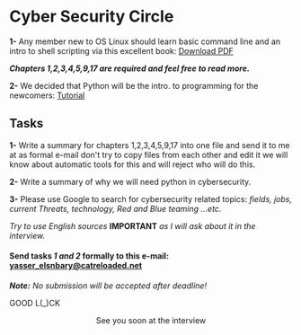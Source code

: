 # Cyber Security Circle
**1-** Any member new to OS Linux should learn basic command line and an intro to shell scripting via this excellent book: [Download PDF](http://goo.gl/1NWT5N)

***Chapters 1,2,3,4,5,9,17 are required and feel free to read more.***

**2-** We decided that Python will be the intro. to programming for the newcomers: [Tutorial](https://www.youtube.com/watch?v=f79MRyMsjrQ&t=35s)


## Tasks 
**1-** Write a summary for chapters 1,2,3,4,5,9,17 into one file and send it to me at as formal e-mail don't try to copy files from each other and edit it we will know about automatic tools for this and will reject who will do this.

**2-** Write a summary of why we will need python in cybersecurity.

**3-** Please use Google to search for cybersecurity related topics: *fields, jobs, current Threats, technology, Red and Blue teaming ...etc.*

*Try to use English sources* **IMPORTANT** *as I will ask about it in the interview.*

#### Send tasks *1 and 2* formally to this e-mail: yasser_elsnbary@catreloaded.net
***Note:** No submission will be accepted after deadline!*

GOOD L(_)CK

<p align=center>See you soon at the interview</p>

